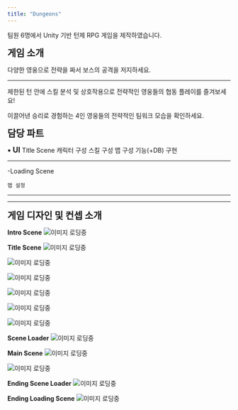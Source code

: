 ```yaml
---
title: "Dungeons"
---
```


팀원 6명에서 Unity 기반 턴제 RPG 게임을 제작하였습니다.

<!--more-->


**<span style="font-size: 1.5em;">게임 소개</span>**

다양한 영웅으로 전략을 짜서 보스의 공격을 저지하세요.

___________________________________________________

제한된 턴 안에 스킬 분석 및 상호작용으로 전략적인 영웅들의 협동 플레이를 즐겨보세요!

이끌어낸 승리로 경험하는 4인 영웅들의 전략적인 팀워크 모습을 확인하세요.


**<span style="font-size: 1.5em;">담당 파트</span>**

**<span style="font-size: 1.2em;"> • UI</span>**
Title Scene
캐릭터 구성
스킬 구성
맵 구성
기능(+DB) 구현
___________________________________________________
   -Loading Scene

    맵 설정

___________________________________________________


___________________________________________________



**<span style="font-size: 1.5em;">게임 디자인 및 컨셉 소개</span>**


**Intro Scene**
![이미지 로딩중](featured(2).png)


**Title Scene**
![이미지 로딩중](featured(3).png)


![이미지 로딩중](featured(4).png)


![이미지 로딩중](featured(5).png)


![이미지 로딩중](featured(6).png)


![이미지 로딩중](featured(7).png)


![이미지 로딩중](featured(8).png)


**Scene Loader**
![이미지 로딩중](featured(9).png)


**Main Scene**
![이미지 로딩중](featured(10).png)


![이미지 로딩중](featured(11).png )


**Ending Scene Loader**
![이미지 로딩중](featured(12).png)


**Ending Loading Scene**
![이미지 로딩중](featured(13).png)